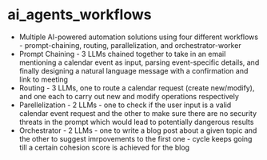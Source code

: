 # ai_agents_workflows
- Multiple AI-powered automation solutions using four different workflows - prompt-chaining, routing, parallelization, and orchestrator-worker
- Prompt Chaining - 3 LLMs chained together to take in an email mentioning a calendar event as input, parsing event-specific details, and finally designing a natural language message with a confirmation and link to meeting
- Routing - 3 LLMs, one to route a calendar request (create new/modify), and one each to carry out new and modify operations respectively
- Parellelization - 2 LLMs - one to check if the user input is a valid calendar event request and the other to make sure there are no security threats in the prompt which would lead to potentially dangerous results
- Orchestrator - 2 LLMs - one to write a blog post about a given topic and the other to suggest imrpovements to the first one - cycle keeps going till a certain cohesion score is achieved for the blog

